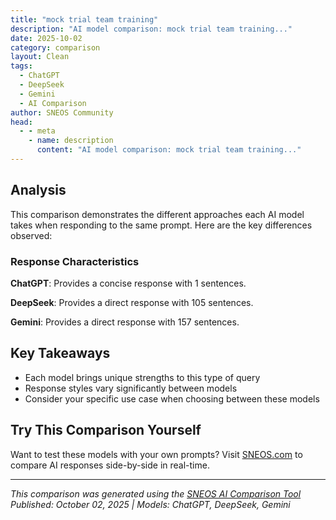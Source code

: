 ```yaml
---
title: "mock trial team training"
description: "AI model comparison: mock trial team training..."
date: 2025-10-02
category: comparison
layout: Clean
tags:
  - ChatGPT
  - DeepSeek
  - Gemini
  - AI Comparison
author: SNEOS Community
head:
  - - meta
    - name: description
      content: "AI model comparison: mock trial team training..."
---
```


<ChatComparison
  title="mock trial team training"
  prompt="mock trial team training"
  :responses='{
    "ChatGPT": "Error calling OpenAI API.",
    "DeepSeek": "Of course! Here is a comprehensive guide to mock trial team training, designed to take a team from foundational skills to competitive excellence.\n\nThis guide is structured in phases, from pre-season to competition day.\n\n---\n\n### **Phase 1: Foundation \u0026 Team Building (Pre-Season)**\n\nThis phase is about establishing a strong base before the case materials are even released.\n\n**1. Recruitment \u0026 Audition**\n*   **Look for Diverse Skills:** Don\u0027t just look for aspiring lawyers. Seek out:\n    *   **Actors/Debaters:** For natural presentation and argumentation.\n    *   **Critical Thinkers/Researchers:** For case theory and logic.\n    *   **Calm, Quick Thinkers:** For cross-examination and objections.\n    *   **Meticulous Organizers:** For attorney and clerk/ballot roles.\n*   **Audition Scenarios:** Have candidates perform a short, pre-provided opening statement or cross-examine a volunteer \u0022witness\u0022 on a simple, fictional scenario.\n\n**2. Boot Camp: Mock Trial 101**\n*   **The Rules of Evidence:** This is non-negotiable. Drill the most common rules:\n    *   **Hearsay:** What it is and its major exceptions (excited utterance, statement against interest, business records).\n    *   **Relevance \u0026 Prejudice:** Is the evidence more prejudicial than probative?\n    *   **Character Evidence:** When can you attack a witness\u0027s character?\n    *   **Leading Questions:** When are they allowed (cross) vs. not (direct)?\n    *   **Foundation \u0026 Authentication:** \u0022Laying a foundation\u0022 for evidence.\n*   **Courtroom Procedure \u0026 Etiquette:**\n    *   How to approach the bench, address the judge, and handle exhibits.\n    *   Proper language: \u0022Your Honor,\u0022 \u0022May it please the court,\u0022 \u0022Objection.\u0022\n    *   Professional dress and demeanor.\n\n**3. Role-Specific Introductions**\n*   **Attorneys:**\n    *   **Opening Statement:** Storytelling without argument.\n    *   **Direct Examination:** Eliciting a clear, persuasive story from your witness using open-ended questions.\n    *   **Cross-Examination:** Controlling the witness and scoring points using leading, case-theory-driven questions.\n    *   **Closing Argument:** Weaving evidence into a powerful, argumentative narrative.\n*   **Witnesses:**\n    *   **Character Immersion:** Becoming the person in the affidavit.\n    *   **Direct Testimony:** Delivering a believable, consistent, and persuasive performance.\n    *   **Cross-Examination:** Staying in character while defending your testimony against a hostile attorney.\n\n---\n\n### **Phase 2: Case Dissection \u0026 Strategy (Early Season)**\n\nOnce the case packet is released, the real work begins.\n\n**1. The \u0022All-Hands\u0022 Case Read-Through**\n*   Read the entire case packet (witness affidavits, exhibits, stipulations) together as a team.\n*   Initial brainstorming: What are the strengths/weaknesses of each side?\n\n**2. Developing the Case Theory**\n*   **The \u0022Story of the Case\u0022:** This is the central, unifying narrative. It should be simple, believable, and based on the evidence.\n    *   **Prosecution/Plaintiff:** \u0022This is a story of a broken promise and greed.\u0022\n    *   **Defense:** \u0022This is a story of a misunderstanding and a rush to judgment.\u0022\n*   **Theme and Taglines:** Develop a memorable theme and short taglines that will be used throughout the trial. (e.g., \u0022A promise made is a promise broken.\u0022).\n\n**3. Role Assignment \u0026 Team Splitting**\n*   Assign attorneys and witnesses to the **Prosecution/Plaintiff** and **Defense** sides.\n*   **Crucially:** Each side should have a \u0022scrimmage partner\u0022 on the other team. This internal competition sharpens both sides.\n\n**4. Drafting the \u0022Direct\u0022 and \u0022Cross\u0022 Outlines**\n*   **Direct Exams:** Attorneys and witnesses work together to draft the direct examination. It should tell a clear part of the team\u0027s story.\n*   **Cross-Exams:** Attorneys draft the cross-examination for each opposing witness, focusing on impeaching them with their own affidavit and exposing inconsistencies.\n\n---\n\n### **Phase 3: Skill Drills \u0026 Scrimmages (Mid-Season)**\n\nThis is the repetitive, practice-makes-perfect phase.\n\n**1. Objection Drills (\u0022Objection!\u0022)**\n*   Run mini-examinations where a coach or teammate acts as a \u0022witness,\u0022 and attorneys must object to pre-planned problematic questions (and argue the objection), or defend against objections to their own questions.\n*   Focus on speed, proper form (\u0022Objection, Your Honor, hearsay.\u0022), and concise legal reasoning.\n\n**2. \u0022Hot Seat\u0022 Witness Training**\n*   Put witnesses under intense, rapid-fire cross-examination from different team members to build resilience, improve listening skills, and reinforce consistency.\n\n**3. Full Scrimmages**\n*   Run full practice trials, from opening to closing.\n*   **Use Judges:** Invite a teacher, a former mock trial member, or a local attorney to preside. Their feedback is invaluable.\n*   **Record and Critique:** Film the scrimmages. Self-critique is one of the most powerful learning tools. Watch for body language, filler words (\u0022um,\u0022 \u0022like\u0022), and pacing.\n\n**4. Peer Feedback Sessions**\n*   After each scrimmage, hold structured feedback sessions. Use the \u0022I Like, I Wish, I Wonder\u0022 model:\n    *   **I Like:** What specific thing did someone do well?\n    *   **I Wish:** A constructive suggestion for improvement.\n    *   **I Wonder:** A strategic question (e.g., \u0022I wonder if asking this question on cross would be more effective?\u0022).\n\n---\n\n### **Phase 4: Polishing \u0026 Peak Performance (Late Season)**\n\nFine-tuning for competition.\n\n**1. Moot Court**\n*   Have the attorneys present their opening and closing arguments to a panel (coaches, teachers, attorneys) who then aggressively question them, forcing them to defend their logic and adapt their arguments on the fly.\n\n**2. \u0022Red Team\u0022 Exercise**\n*   The coaches or an advanced subgroup acts as a \u0022red team\u0022 dedicated to finding every possible weakness, tricky objection, or line of cross-examination the real opponents might use.\n\n**3. Memorization Checks**\n*   Witnesses should be completely off-book, delivering testimony naturally.\n*   Attorneys should have their openings and closings memorized or outlined in a way that allows for powerful, eye-contact-driven delivery.\n\n**4. Logistics \u0026 Mindset**\n*   **Preparing the Trial Binder:** Organize all materials for easy access during the trial.\n*   **The Pre-Trial Routine:** Establish a team ritual for the morning of a competition.\n*   **Sportsmanship:** Emphasize respect for the court, the rules, and the opponents.\n\n---\n\n### **Sample Weekly Training Schedule (During the Season)**\n\n*   **Monday (Strategy):** Full team meeting. Review feedback from the past weekend\u0027s scrimmage. Assign new goals for the week. Deep-dive into one area of the case.\n*   **Tuesday (Drills):** Split into attorney and witness groups. Attorneys focus on objection drills and refining examinations. Witnesses work on character development and handling tough questions.\n*   **Wednesday (Side Work):** Plaintiff/Prosecution and Defense teams meet separately to practice their direct and cross-examinations and refine their theory.\n*   **Thursday (Scrimmage):** Full practice trial, even if it\u0027s just a single witness or two from each side. Focus on integrating the week\u0027s improvements.\n*   **Friday (Polishing):** Light run-throughs, moot court for closings, and mental preparation for the weekend tournament.\n\n### **Key Principles for Success**\n\n*   **Feedback is a Gift:** Create a culture where constructive criticism is welcomed, not feared.\n*   **Team Over Individual:** A perfect witness performance means nothing if it doesn\u0027t fit the team\u0027s case theory.\n*   **Adaptability:** Be prepared for things to go wrong. A good team can adapt its strategy mid-trial.\n*   **Passion and Professionalism:** Bring energy and respect to every practice and every round.\n\nThis structured approach will build a skilled, cohesive, and confident mock trial team ready to compete at the highest level. Good luck!",
    "Gemini": "Okay, let\u0027s get your mock trial team trained and ready to dominate! I\u0027ll provide a comprehensive outline covering everything from basic legal concepts to advanced trial techniques.  This is designed to be flexible, so you can adapt it to the specific needs and skill level of your team.\n\n**I. Foundational Knowledge (The \u0022Law School\u0022 Phase)**\n\nThis stage focuses on building a solid understanding of the rules and principles that govern mock trial.\n\n*   **A. Understanding the Case Materials:**\n    *   **Case Overview:**\n        *   Explain the type of case (criminal, civil, etc.).\n        *   Provide the relevant factual background and the key legal issues.\n        *   Review the \u0022stipulations\u0022 (facts agreed upon by both sides; these are considered proven and don\u0027t need to be argued).\n    *   **Witness Statements:**\n        *   **Character Analysis:** Discuss the personality, motivations, biases, and potential vulnerabilities of each witness.\n        *   **Fact Extraction:**  Identify the key facts each witness can testify to, both helpful and harmful to each side.\n        *   **Credibility Assessment:** Analyze the reliability of each witness\u0027s testimony. Are there inconsistencies, contradictions, or reasons to doubt them?\n    *   **Exhibits:**\n        *   **Authentication:** Explain the process of authenticating exhibits (proving they are what they claim to be).\n        *   **Relevance:**  Discuss how each exhibit relates to the facts and legal issues in the case.\n        *   **Strategic Use:**  Brainstorm ways to use exhibits effectively during witness examination and closing arguments.\n    *   **Applicable Law/Rules of Evidence:**\n        *   **Key Definitions:** Clearly define any legal terms or concepts that are essential to understanding the case.\n        *   **Elements of the Claim/Charge:** Break down the elements that the prosecution/plaintiff must prove to win their case (and what the defense needs to disprove).\n        *   **Rules of Evidence:** Thoroughly review the rules of evidence, *especially* those most likely to arise in the case (e.g., hearsay, relevance, character evidence, expert testimony).  Focus on:\n            *   **Relevance (Rule 401-403):** What makes evidence relevant, and when can relevant evidence be excluded?\n            *   **Hearsay (Rule 801-807):** The definition of hearsay, and the most common exceptions (e.g., present sense impression, excited utterance, business record, dying declaration).\n            *   **Character Evidence (Rule 404-405):** When is character evidence admissible, and how can it be used?\n            *   **Opinion Testimony (Rule 701-706):** Lay and expert witness opinions.\n            *   **Impeachment (Rule 607-613):** Methods of attacking a witness\u0027s credibility.\n            *   **Authentication (Rule 901-902):**  How to prove an exhibit is what you claim it is.\n            *   **Best Evidence Rule (Rule 1002):**  When must the original document be presented?\n\n*   **B. Roles and Responsibilities:**\n    *   **Attorney Roles:**\n        *   **Opening Statement:** Purpose, structure, and key elements.\n        *   **Direct Examination:** Purpose, techniques (open-ended questions, leading questions on cross), and common pitfalls.\n        *   **Cross-Examination:** Purpose, techniques (leading questions, impeachment), and controlling the witness.\n        *   **Closing Argument:** Purpose, structure, persuasive techniques, and responding to the opponent\u0027s arguments.\n        *   **Objections:** Understanding the grounds for objections and how to make them effectively.\n        *   **Re-direct/Re-cross:** When and how to use these examinations.\n    *   **Witness Roles:**\n        *   **Understanding the Affidavit:**  Know the facts inside and out.\n        *   **Answering Questions Effectively:**  Clear, concise, and truthful answers.\n        *   **Maintaining Character:**  Stay in character throughout the trial.\n        *   **Handling Cross-Examination:**  Remaining calm, avoiding traps, and protecting the case.\n        *   **Oath Taking:** The importance of telling the truth.\n\n*   **C.  Courtroom Procedure:**\n    *   **Basic Courtroom Etiquette:**  Addressing the judge, standing when speaking, etc.\n    *   **Order of Trial:**  Opening statements, direct examination, cross-examination, closing arguments, etc.\n    *   **Making Objections:** How to object, stating the legal basis, and responding to the judge\u0027s ruling.\n    *   **Presenting Exhibits:**  Marking, authenticating, and publishing exhibits.\n    *   **Motions:**  Briefly explain common motions (e.g., motion to strike, motion for judgment as a matter of law).\n\n**II. Skill Development (The \u0022Practice\u0022 Phase)**\n\nThis stage focuses on developing the specific skills needed to excel in each role.\n\n*   **A.  Attorney Skills:**\n    *   **Opening Statements:**\n        *   **Crafting a Compelling Narrative:**  Develop a clear and persuasive story that sets the stage for the case.\n        *   **Outlining Key Evidence:**  Highlight the key facts and evidence that will support the case.\n        *   **Roadmapping:**  Tell the jury what you will prove and how.\n        *   **Practicing Delivery:**  Work on pacing, tone, and eye contact.\n        *   **Practice different openings**: A simple opening, a more aggressive opening, etc.\n    *   **Direct Examination:**\n        *   **Question Formulation:**  Craft clear, concise, and open-ended questions that elicit the desired information.\n        *   **Witness Preparation:**  Prepare witnesses to testify effectively, reviewing their statements and anticipating cross-examination questions.\n        *   **Eliciting Key Facts:**  Draw out the most important facts from each witness.\n        *   **Maintaining Control:**  Guide the witness through the testimony without leading them inappropriately.\n        *   **Practicing different direct examination styles**.\n    *   **Cross-Examination:**\n        *   **Identifying Weaknesses:**  Analyze witness statements to identify inconsistencies, contradictions, and potential biases.\n        *   **Leading Questions:**  Master the art of asking leading questions that control the witness.\n        *   **Impeachment Techniques:**  Learn how to impeach a witness using prior inconsistent statements, bias, or character evidence.\n        *   **Controlling the Witness:**  Prevent the witness from rambling or evading questions.\n        *   **Strategic Questioning:**  Plan a series of questions that will expose the witness\u0027s weaknesses and undermine their credibility.\n        *   **Looping**:  Looping is the technique of getting a witness to agree with you on a small point, then using that agreement to build to a larger point. This builds a strong foundation for your argument.\n    *   **Objections:**\n        *   **Recognizing Objectionable Material:**  Learn to identify when a question or answer violates the rules of evidence.\n        *   **Making Timely Objections:**  Object promptly to prevent inadmissible evidence from being presented.\n        *   **Stating the Legal Basis:**  Clearly and concisely state the legal basis for the objection (e.g., \u0022Hearsay,\u0022 \u0022Relevance,\u0022 \u0022Leading\u0022).\n        *   **Responding to the Judge\u0027s Ruling:**  Understand how to respond to the judge\u0027s ruling (e.g., \u0022Sustained,\u0022 \u0022Overruled\u0022).\n    *   **Closing Arguments:**\n        *   **Summarizing the Evidence:**  Review the key evidence that supports the case.\n        *   **Persuasive Argumentation:**  Use logic, emotion, and storytelling to persuade the jury.\n        *   **Responding to Opposing Arguments:**  Address the weaknesses in the opponent\u0027s case and refute their arguments.\n        *   **Practicing Delivery:**  Work on pacing, tone, and eye contact.\n        *   **Rebuttals:** Closing arguments and rebuttals need to be planned in advance, but feel like they are in the moment, and about the facts of the case.\n*   **B.  Witness Skills:**\n    *   **Memorization:**  Memorize the witness statement thoroughly.\n    *   **Character Development:**  Develop a believable and consistent character.\n    *   **Answering Questions Effectively:**  Provide clear, concise, and truthful answers.\n    *   **Staying in Character:**  Maintain the character\u0027s personality and demeanor throughout the trial.\n    *   **Handling Cross-Examination:**  Remain calm, avoid traps, and protect the case.\n    *   **Avoiding Speculation:**  Only testify to facts that are within the witness\u0027s personal knowledge.\n    *   **Handling Impeachment:**  Understand how to respond if confronted with prior inconsistent statements.\n\n**III. Teamwork and Strategy (The \u0022Game Plan\u0022 Phase)**\n\nThis stage focuses on coordinating the team\u0027s efforts and developing a winning strategy.\n\n*   **A.  Case Analysis and Strategy:**\n    *   **Identifying Strengths and Weaknesses:**  Analyze the strengths and weaknesses of both sides of the case.\n    *   **Developing a Theme:**  Create a unifying theme that ties together the facts and legal issues.\n    *   **Creating a Case Theory:**  Develop a compelling narrative that explains the events in a way that favors your side.\n    *   **Strategic Witness Selection:**  Choose the witnesses who will be most effective in presenting your case.\n    *   **Exhibit Strategy:**  Plan how to use exhibits to support your arguments.\n*   **B.  Collaboration and Communication:**\n    *   **Regular Team Meetings:**  Schedule regular meetings to discuss the case, plan strategy, and practice.\n    *   **Role Assignments:**  Clearly define the roles and responsibilities of each team member.\n    *   **Communication Protocol:**  Establish a system for communicating effectively during the trial (e.g., passing notes, using hand signals).\n    *   **Constructive Criticism:**  Provide and receive constructive criticism to improve performance.\n*   **C.  Trial Simulations and Feedback:**\n    *   **Full Trial Simulations:**  Conduct full trial simulations to practice the entire case from start to finish.\n    *   **Role-Playing Exercises:**  Practice specific skills, such as cross-examination or making objections.\n    *   **Feedback Sessions:**  Provide detailed feedback on each team member\u0027s performance, focusing on both strengths and weaknesses.\n    *   **Recording and Review:**  Record trial simulations and review the footage to identify areas for improvement.\n\n**IV. Advanced Techniques (The \u0022Master Class\u0022 Phase - for experienced teams)**\n\nThis stage focuses on refining advanced trial techniques and strategies.\n\n*   **A.  Advanced Cross-Examination Techniques:**\n    *   **The \u0022Yes\u0022 Ladder:**  Using a series of leading questions to build to a desired conclusion.\n    *   **The \u0022Reverse Funnel\u0022:**  Starting with broad questions and narrowing down to specific details.\n    *   **Using Silence Effectively:**  Creating awkward pauses to encourage the witness to reveal more information.\n    *   **Controlling the Pace:**  Varying the pace of questioning to keep the witness off balance.\n*   **B.  Advanced Objection Strategies:**\n    *   **Anticipating Objections:**  Predicting when the opposing side is likely to object and preparing responses.\n    *   **\u0022Speaking\u0022 Objections:**  Arguing the objection in a way that subtly influences the jury.\n    *   **Strategic Objections:**  Using objections to disrupt the flow of the opposing side\u0027s case.\n*   **C.  Advanced Closing Argument Techniques:**\n    *   **Emotional Appeals:**  Using emotional appeals to connect with the jury on a personal level.\n    *   **Storytelling:**  Crafting a compelling narrative that resonates with the jury.\n    *   **Using Rhetorical Devices:**  Employing rhetorical devices, such as metaphors, analogies, and repetition, to enhance the persuasiveness of the argument.\n*   **D.  Jury Psychology:**\n    *   **Understanding Jury Biases:**  Learning about common jury biases and how to address them.\n    *   **Building Rapport with the Jury:**  Creating a connection with the jury through sincerity, empathy, and respect.\n    *   **Tailoring Arguments to the Jury:**  Adapting arguments to the specific demographics and attitudes of the jury.\n\n**V.  Ongoing Improvement**\n\n*   **Debriefing After Each Trial:**  Discuss what went well, what could have been better, and what lessons were learned.\n*   **Staying Up-to-Date on the Law:**  Continuously research and learn about new legal developments and strategies.\n*   **Seeking Feedback from Experts:**  Obtain feedback from experienced attorneys, judges, or mock trial coaches.\n*   **Attending Workshops and Seminars:**  Participate in workshops and seminars to learn new skills and techniques.\n\n**Key Considerations for Success:**\n\n*   **Enthusiasm and Dedication:**  Mock trial requires a significant time commitment and a strong work ethic.\n*   **Teamwork:**  Collaboration and communication are essential for success.\n*   **Preparation:**  Thorough preparation is the key to confidence and competence.\n*   **Adaptability:**  Be prepared to adapt to unexpected challenges and changes in the case.\n*   **Sportsmanship:**  Maintain a high level of professionalism and respect for the opposing team.\n\n**Specific Training Exercises:**\n\n*   **Objection Bingo:** Create bingo cards with common objections.  As you watch a video of a trial or do a practice, students mark off the objections they hear. The first to get bingo wins!\n*   **Witness Improv:** Give a witness a scenario with limited facts, and have them improvise answers to questions, staying in character.  This helps with quick thinking and character development.\n*   **Cross-Examination Relay:** Divide the team into groups.  Give each group a witness statement. Each member of the group has a set amount of time (e.g., 2 minutes) to conduct cross-examination based on the statement, then passes it to the next person.\n*   **Theme Development Brainstorm:** Present the case facts. Have the team brainstorm different possible themes for the case. Discuss the pros and cons of each theme.\n\nBy following this comprehensive training outline, your mock trial team will be well-prepared to compete at a high level. Good luck!  Let me know if you have any specific questions or need more detailed guidance on any particular aspect of mock trial.\n"
  }'
  published-date="02:59"
/>

## Analysis

This comparison demonstrates the different approaches each AI model takes when responding to the same prompt. Here are the key differences observed:

### Response Characteristics

**ChatGPT**: Provides a concise response with 1 sentences. 

**DeepSeek**: Provides a direct response with 105 sentences. 

**Gemini**: Provides a direct response with 157 sentences. 

## Key Takeaways

- Each model brings unique strengths to this type of query
- Response styles vary significantly between models
- Consider your specific use case when choosing between these models

## Try This Comparison Yourself

Want to test these models with your own prompts? Visit [SNEOS.com](https://sneos.com) to compare AI responses side-by-side in real-time.

---

*This comparison was generated using the [SNEOS AI Comparison Tool](https://sneos.com)*
*Published: October 02, 2025 | Models: ChatGPT, DeepSeek, Gemini*
